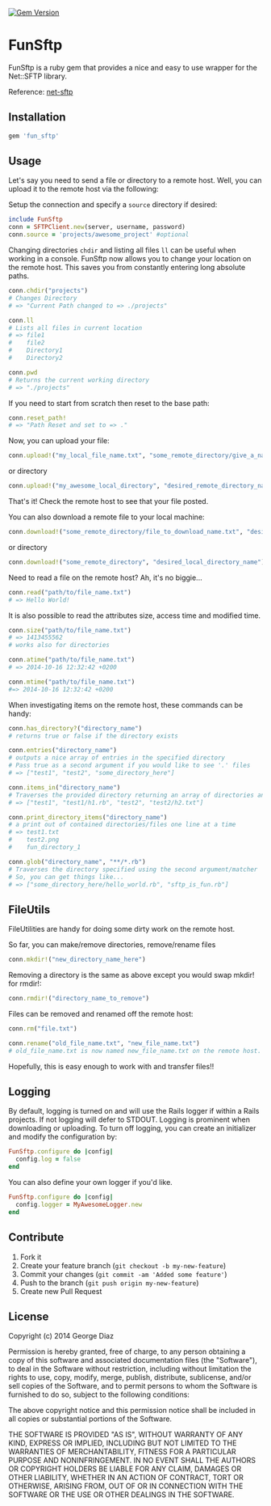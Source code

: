 [![Gem Version](https://badge.fury.io/rb/fun_sftp.png)](http://badge.fury.io/rb/fun_sftp)

FunSftp
=======

FunSftp is a ruby gem that provides a nice and easy to use wrapper for the Net::SFTP library.

Reference: [net-sftp](http://net-ssh.github.com/sftp/v2/api/index.html)

Installation
------------

```ruby
gem 'fun_sftp'
```

Usage
-----

Let's say you need to send a file or directory to a remote host. Well, you can upload it to the remote host via the following:

Setup the connection and specify a `source` directory if desired:

```ruby
include FunSftp
conn = SFTPClient.new(server, username, password)
conn.source = 'projects/awesome_project' #optional
```

Changing directories `chdir` and listing all files `ll` can be useful when working in a console. FunSftp now allows you to change your location on the remote host. This saves you from constantly entering long absolute paths.

```ruby
conn.chdir("projects")
# Changes Directory
# => "Current Path changed to => ./projects"

conn.ll
# Lists all files in current location
# => file1
#    file2
#    Directory1
#    Directory2

conn.pwd
# Returns the current working directory
# => "./projects"
```

If you need to start from scratch then reset to the base path:

```ruby
conn.reset_path!
# => "Path Reset and set to => ."
```

Now, you can upload your file:

```ruby
conn.upload!("my_local_file_name.txt", "some_remote_directory/give_a_name.txt")
```

or directory

```ruby
conn.upload!("my_awesome_local_directory", "desired_remote_directory_name")
```

That's it! Check the remote host to see that your file posted.

You can also download a remote file to your local machine:

```ruby
conn.download!("some_remote_directory/file_to_download_name.txt", "desired_local_name.txt")
```

or directory

```ruby
conn.download!("some_remote_directory", "desired_local_directory_name")
```

Need to read a file on the remote host? Ah, it's no biggie...

```ruby
conn.read("path/to/file_name.txt")
# => Hello World!
```

It is also possible to read the attributes size, access time and modified time.

```ruby
conn.size("path/to/file_name.txt")
# => 1413455562
# works also for directories

conn.atime("path/to/file_name.txt")
# => 2014-10-16 12:32:42 +0200

conn.mtime("path/to/file_name.txt")
#=> 2014-10-16 12:32:42 +0200
```

When investigating items on the remote host, these commands can be handy:

```ruby
conn.has_directory?("directory_name")
# returns true or false if the directory exists

conn.entries("directory_name")
# outputs a nice array of entries in the specified directory
# Pass true as a second argument if you would like to see '.' files
# => ["test1", "test2", "some_directory_here"]

conn.items_in("directory_name")
# Traverses the provided directory returning an array of directories and files
# => ["test1", "test1/h1.rb", "test2", "test2/h2.txt"]

conn.print_directory_items("directory_name")
# a print out of contained directories/files one line at a time
# => test1.txt
#    test2.png
#    fun_directory_1

conn.glob("directory_name", "**/*.rb")
# Traverses the directory specified using the second argument/matcher
# So, you can get things like...
# => ["some_directory_here/hello_world.rb", "sftp_is_fun.rb"]
```

FileUtils
---------

FileUtilities are handy for doing some dirty work on the remote host.

So far, you can make/remove directories, remove/rename files

```ruby
conn.mkdir!("new_directory_name_here")
```

Removing a directory is the same as above except you would swap mkdir! for rmdir!:

```ruby
conn.rmdir!("directory_name_to_remove")
```

Files can be removed and renamed off the remote host:

```ruby
conn.rm("file.txt")

conn.rename("old_file_name.txt", "new_file_name.txt")
# old_file_name.txt is now named new_file_name.txt on the remote host.
```

Hopefully, this is easy enough to work with and transfer files!!

Logging
-------

By default, logging is turned on and will use the Rails logger if within a Rails projects. If not logging will defer to STDOUT. Logging is prominent when downloading or uploading. To turn off logging, you can create an initializer and modify the configuration by:

```ruby
FunSftp.configure do |config|
  config.log = false
end
```

You can also define your own logger if you'd like.

```ruby
FunSftp.configure do |config|
  config.logger = MyAwesomeLogger.new
end
```

Contribute
-------------------

1. Fork it
2. Create your feature branch (`git checkout -b my-new-feature`)
3. Commit your changes (`git commit -am 'Added some feature'`)
4. Push to the branch (`git push origin my-new-feature`)
5. Create new Pull Request

License
-------

Copyright (c) 2014 George Diaz

Permission is hereby granted, free of charge, to any person obtaining a copy of this software and associated documentation files (the "Software"), to deal in the Software without restriction, including without limitation the rights to use, copy, modify, merge, publish, distribute, sublicense, and/or sell copies of the Software, and to permit persons to whom the Software is furnished to do so, subject to the following conditions:

The above copyright notice and this permission notice shall be included in all copies or substantial portions of the Software.

THE SOFTWARE IS PROVIDED "AS IS", WITHOUT WARRANTY OF ANY KIND, EXPRESS OR IMPLIED, INCLUDING BUT NOT LIMITED TO THE WARRANTIES OF MERCHANTABILITY, FITNESS FOR A PARTICULAR PURPOSE AND NONINFRINGEMENT. IN NO EVENT SHALL THE AUTHORS OR COPYRIGHT HOLDERS BE LIABLE FOR ANY CLAIM, DAMAGES OR OTHER LIABILITY, WHETHER IN AN ACTION
OF CONTRACT, TORT OR OTHERWISE, ARISING FROM, OUT OF OR IN CONNECTION WITH THE SOFTWARE OR THE USE OR OTHER DEALINGS IN THE SOFTWARE.
